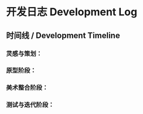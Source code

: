 # 开发日志 Development Log

## 时间线 / Development Timeline

### 灵感与策划：


### 原型阶段：


### 美术整合阶段：


### 测试与迭代阶段：

